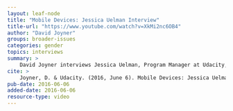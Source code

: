 ```yaml
---
layout: leaf-node
title: "Mobile Devices: Jessica Uelman Interview"
title-url: "https://www.youtube.com/watch?v=XkMi2nc6OB4"
author: "David Joyner"
groups: broader-issues
categories: gender
topics: interviews
summary: >
    David Joyner interviews Jessica Uelman, Program Manager at Udacity, about Mobile Devices.
cite: >
    Joyner, D. & Udacity. (2016, June 6). Mobile Devices: Jessica Uelman Interview. Retrieved from https://www.youtube.com/watch?v=XkMi2nc6OB4
pub-date: 2016-06-06
added-date: 2016-06-06
resource-type: video
---
```

